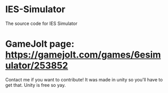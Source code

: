 # IES-Simulator
The source code for IES Simulator
# GameJolt page: https://gamejolt.com/games/6esimulator/253852

Contact me if you want to contribute! It was made in unity so you'll have to get that. Unity is free so yay.

